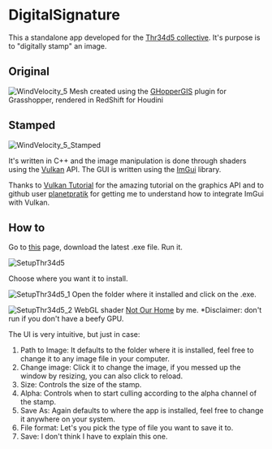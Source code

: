 # DigitalSignature
 
This a standalone app developed for the [Thr34d5 collective](https://thr34d5.org/). It's purpose is to "digitally stamp" an image.

## Original

![WindVelocity_5](https://user-images.githubusercontent.com/21000020/76341025-725f8580-62ca-11ea-90be-680a47cf09bf.jpg)
Mesh created using the [GHopperGIS](https://www.food4rhino.com/app/ghoppergis) plugin for Grasshopper, rendered in RedShift for Houdini

## Stamped

![WindVelocity_5_Stamped](https://user-images.githubusercontent.com/21000020/76341162-a63aab00-62ca-11ea-807b-1f6868a58461.jpg)

It's written in C++ and the image manipulation is done through shaders using the [Vulkan](https://www.khronos.org/vulkan/) API. The GUI is written using the [ImGui](https://github.com/ocornut/imgui) library.

Thanks to [Vulkan Tutorial](https://vulkan-tutorial.com/) for the amazing tutorial on the graphics API and to github user [planetpratik](https://github.com/planetpratik) for getting me to understand how to integrate ImGui with Vulkan.

## How to
Go to [this](https://github.com/felipunky/DigitalSignature/releases) page, download the latest .exe file. Run it.

![SetupThr34d5](https://user-images.githubusercontent.com/21000020/76342900-51e4fa80-62cd-11ea-8a35-0a9ecf377451.JPG)

Choose where you want it to install.

![SetupThr34d5_1](https://user-images.githubusercontent.com/21000020/76343054-8953a700-62cd-11ea-94dd-631c323aeebf.JPG)
Open the folder where it installed and click on the .exe.

![SetupThr34d5_2](https://user-images.githubusercontent.com/21000020/76343262-d9cb0480-62cd-11ea-86a7-9c4f3299c067.JPG)
WebGL shader [Not Our Home](https://felipunky.github.io/html/FuqueneUno.html) by me. *Disclaimer: don't run if you don't have a beefy GPU.

The UI is very intuitive, but just in case: 
1. Path to Image: It defaults to the folder where it is installed, feel free to change it to any image file in your computer.
2. Change image: Click it to change the image, if you messed up the window by resizing, you can also click to reload.
3. Size: Controls the size of the stamp.
4. Alpha: Controls when to start culling according to the alpha channel of the stamp.
5. Save As: Again defaults to where the app is installed, feel free to change it anywhere on your system.
6. File format: Let's you pick the type of file you want to save it to.
7. Save: I don't think I have to explain this one.
